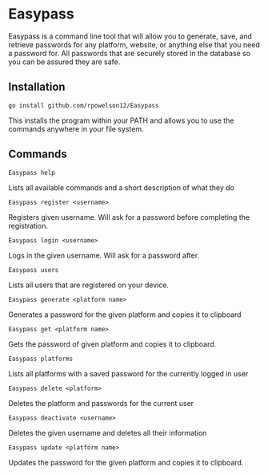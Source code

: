 # Easypass

Easypass is a command line tool that will allow you to generate, save, and retrieve passwords for any platform, website, or anything else that you need a password for. All passwords that are securely stored in the database so you can be assured they are safe.

## Installation

    go install github.com/rpowelson12/Easypass

This installs the program within your PATH and allows you to use the commands anywhere in your file system.

## Commands

    Easypass help

Lists all available commands and a short description of what they do

    Easypass register <username>

Registers given username. Will ask for a password before completing the registration.

    Easypass login <username>

Logs in the given username. Will ask for a password after.

    Easypass users

Lists all users that are registered on your device.

    Easypass generate <platform name>

Generates a password for the given platform and copies it to clipboard

    Easypass get <platform name>

Gets the password of given platform and copies it to clipboard.

    Easypass platforms

Lists all platforms with a saved password for the currently logged in user

    Easypass delete <platform>

Deletes the platform and passwords for the current user

    Easypass deactivate <username>

Deletes the given username and deletes all their information

    Easypass update <platform name>

Updates the password for the given platform and copies it to clipboard.
